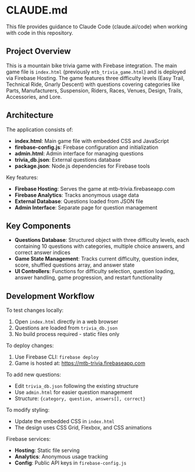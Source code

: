 # CLAUDE.md

This file provides guidance to Claude Code (claude.ai/code) when working with code in this repository.

## Project Overview

This is a mountain bike trivia game with Firebase integration. The main game file is `index.html` (previously `mtb_trivia_game.html`) and is deployed via Firebase Hosting. The game features three difficulty levels (Easy Trail, Technical Ride, Gnarly Descent) with questions covering categories like Parts, Manufacturers, Suspension, Riders, Races, Venues, Design, Trails, Accessories, and Lore.

## Architecture

The application consists of:
- **index.html**: Main game file with embedded CSS and JavaScript
- **firebase-config.js**: Firebase configuration and initialization
- **admin.html**: Admin interface for managing questions
- **trivia_db.json**: External questions database
- **package.json**: Node.js dependencies for Firebase tools

Key features:
- **Firebase Hosting**: Serves the game at mtb-trivia.firebaseapp.com
- **Firebase Analytics**: Tracks anonymous usage data
- **External Database**: Questions loaded from JSON file
- **Admin Interface**: Separate page for question management

## Key Components

- **Questions Database**: Structured object with three difficulty levels, each containing 10 questions with categories, multiple choice answers, and correct answer indices
- **Game State Management**: Tracks current difficulty, question index, score, shuffled questions array, and answer state
- **UI Controllers**: Functions for difficulty selection, question loading, answer handling, game progression, and restart functionality

## Development Workflow

To test changes locally:
1. Open `index.html` directly in a web browser
2. Questions are loaded from `trivia_db.json`
3. No build process required - static files only

To deploy changes:
1. Use Firebase CLI: `firebase deploy`
2. Game is hosted at: https://mtb-trivia.firebaseapp.com

To add new questions:
- Edit `trivia_db.json` following the existing structure
- Use `admin.html` for easier question management
- Structure: `{category, question, answers[], correct}`

To modify styling:
- Update the embedded CSS in `index.html`
- The design uses CSS Grid, Flexbox, and CSS animations

Firebase services:
- **Hosting**: Static file serving
- **Analytics**: Anonymous usage tracking
- **Config**: Public API keys in `firebase-config.js`